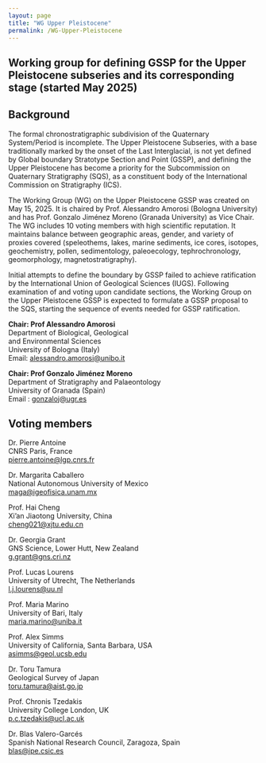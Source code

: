 ```yaml
---
layout: page
title: "WG Upper Pleistocene"
permalink: /WG-Upper-Pleistocene
---
```


## Working group for defining GSSP for the Upper Pleistocene subseries and its corresponding stage (started May 2025) ##

## Background ##
The formal chronostratigraphic subdivision of the Quaternary System/Period is incomplete. The Upper Pleistocene Subseries, with a base traditionally marked by the onset of the Last Interglacial, is not yet defined by Global boundary Stratotype Section and Point (GSSP), and defining the Upper Pleistocene has become a priority for the Subcommission on Quaternary Stratigraphy (SQS), as a constituent body of the International Commission on Stratigraphy (ICS).
 
The Working Group (WG) on the Upper Pleistocene GSSP was created on May 15, 2025. It is chaired by Prof. Alessandro Amorosi (Bologna University) and has Prof. Gonzalo Jiménez Moreno (Granada University) as Vice Chair. The WG includes 10 voting members with high scientific reputation. It maintains balance between geographic areas, gender, and variety of proxies covered (speleothems, lakes, marine sediments, ice cores, isotopes, geochemistry, pollen, sedimentology, paleoecology, tephrochronology, geomorphology, magnetostratigraphy).
 
Initial attempts to define the boundary by GSSP failed to achieve ratification by the International Union of Geological Sciences (IUGS). Following examination of and voting upon candidate sections, the Working Group on the Upper Pleistocene GSSP is expected to formulate a GSSP proposal to the SQS, starting the sequence of events needed for GSSP ratification.

**Chair: Prof Alessandro Amorosi**\
Department of Biological, Geological\
and Environmental Sciences\
University of Bologna (Italy)\
Email: alessandro.amorosi@unibo.it

**Chair: Prof Gonzalo Jiménez Moreno**\
Department of Stratigraphy and Palaeontology\
University of Granada (Spain)\
Email : gonzaloj@ugr.es

## Voting members ##

Dr. Pierre Antoine\
CNRS Paris, France\
pierre.antoine@lgp.cnrs.fr 

Dr. Margarita Caballero\
National Autonomous University of Mexico\
maga@igeofisica.unam.mx 

Prof. Hai Cheng\
Xi’an Jiaotong University, China\
cheng021@xjtu.edu.cn 

Dr. Georgia Grant\
GNS Science, Lower Hutt, New Zealand\
g.grant@gns.cri.nz 

Prof. Lucas Lourens\
University of Utrecht, The Netherlands\
l.j.lourens@uu.nl 

Prof. Maria Marino\
University of Bari, Italy\
maria.marino@uniba.it 

Prof. Alex Simms\
University of California, Santa Barbara, USA\
asimms@geol.ucsb.edu 

Dr. Toru Tamura\
Geological Survey of Japan\
toru.tamura@aist.go.jp 

Prof. Chronis Tzedakis\
University College London, UK\
p.c.tzedakis@ucl.ac.uk 

Dr. Blas Valero-Garcés\
Spanish National Research Council, Zaragoza, Spain\
blas@ipe.csic.es 

